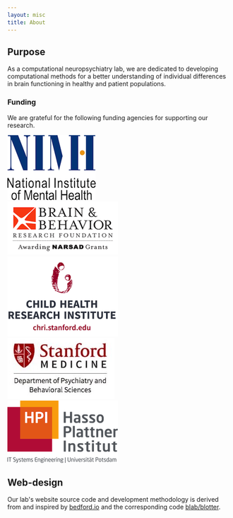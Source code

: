 ```yaml
---
layout: misc
title: About
---
```


## Purpose

As a computational neuropsychiatry lab, we are dedicated to developing computational methods for a better understanding of individual differences in brain functioning in healthy and patient populations. 

### Funding
We are grateful for the following funding agencies for supporting our research.
<div class="row">
<div class="col-md-3">
    <img src="../../images/about/nimh-logo.png" class="img-responsive pull-left">
</div>
<div class="col-md-3">
    <img src="../../images/about/bbrf-logo.png" class="img-responsive pull-left">
</div>
<div class="col-md-3">
    <img src="../../images/about/chri-logo.png" class="img-responsive pull-left">
</div>
</div>
<div class="row">
<div class="col-md-3">
    <img src="../../images/about/dept-logo.png" class="img-responsive pull-left">
</div>
<div class="col-md-3">
    <img src="../../images/about/hpi-logo.png" class="img-responsive pull-right">
</div>
</div>

## Web-design
Our lab's website source code and development methodology is derived from and inspired by [bedford.io](http://bedford.io) and the corresponding code [blab/blotter](https://github.com/blab/blotter).

